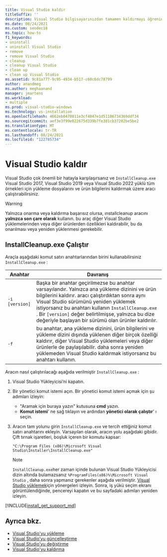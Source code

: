 ```yaml
---
title: Visual Studio kaldır
titleSuffix: ''
description: Visual Studio bilgisayarınızdan tamamen kaldırmayı öğrenin, adım adım.
ms.date: 08/24/2021
ms.custom: seodec18
ms.topic: how-to
f1_keywords:
- uninstall
- uninstall Visual Studio
- remove
- remove Visual Studio
- cleanup
- cleanup Visual Studio
- clean up
- clean up Visual Studio
ms.assetid: 9c81a777-9c95-4934-b517-c60c6dc78799
author: anandmeg
ms.author: meghaanand
manager: jmartens
ms.workload:
- multiple
ms.prod: visual-studio-windows
ms.technology: vs-installation
ms.openlocfilehash: 4662eb0470811e3cf4047e1d51106734369ddf34
ms.sourcegitcommit: aef3e3f99e022675d339b7fe381cb37202be5be2
ms.translationtype: MT
ms.contentlocale: tr-TR
ms.lasthandoff: 08/24/2021
ms.locfileid: "122785734"
---
```

# <a name="remove-visual-studio"></a>Visual Studio kaldır

Visual Studio çok önemli bir hatayla karşılaşırsanız ve `InstallCleanup.exe` Visual Studio 2017, Visual Studio 2019 veya Visual Studio 2022 yüklü tüm örnekleri için yükleme dosyalarını ve ürün bilgilerini kaldırmak üzere aracı çalıştırabilirsiniz.

> [!WARNING]
> Yalnızca onarma veya kaldırma başarısız olursa, ınstallcleanup aracını **yalnızca son çare olarak** kullanın. bu araç diğer Visual Studio yüklemelerinden veya diğer ürünlerden özellikleri kaldırabilir, bu da onarılması veya yeniden yüklenmesi gerekebilir.

## <a name="run-installcleanupexe"></a>InstallCleanup.exe Çalıştır

Araçla aşağıdaki komut satırı anahtarlarından birini kullanabilirsiniz `InstallCleanup.exe` :

| Anahtar | Davranış |
|-----------------|--------------------|
|  `-i [version]`   | Başka bir anahtar geçirilmezse bu anahtar varsayılandır. Yalnızca ana yükleme dizinini ve ürün bilgilerini kaldırır. aracı çalıştırdıktan sonra aynı Visual Studio sürümünü yeniden yüklemek istiyorsanız bu anahtarı kullanın `InstallCleanup.exe` . Bir `[version]` değer belirtilmişse, yalnızca bu dize değeriyle başlayan bir sürümü olan ürünler kaldırılır. |
|   `-f`           | bu anahtar, ana yükleme dizinini, ürün bilgilerini ve yükleme dizini dışında yüklenen diğer birçok özelliği kaldırır, diğer Visual Studio yüklemeleri veya diğer ürünlerle de paylaşılabilir. daha sonra yeniden yüklemeden Visual Studio kaldırmak istiyorsanız bu anahtarı kullanın. |

Aracın nasıl çalıştırılacağı aşağıda verilmiştir `InstallCleanup.exe` :

1. Visual Studio Yükleyicisi’ni kapatın.
1. Bir yönetici komut istemi açın. Bir yönetici komut istemi açmak için şu adımları izleyin:
   * "Aramak için buraya yazın" kutusuna **cmd** yazın.
   * **Komut istemi**' ne sağ tıklayın ve ardından **yönetici olarak çalıştır**' ı seçin.
1. Aracın tam yolunu girin `InstallCleanup.exe` ve tercih ettiğiniz komut satırı anahtarını ekleyin. Varsayılan olarak, aracın yolu aşağıdaki gibidir. Çift tırnak işaretleri, boşluk içeren bir komutu kapsar:

   ```shell
   "C:\Program Files (x86)\Microsoft Visual Studio\Installer\InstallCleanup.exe"
   ```

   > [!NOTE]
   > `InstallCleanup.exe`her zaman içinde bulunan Visual Studio Yükleyicisi dizin altında bulamazsanız `%ProgramFiles(x86)%\Microsoft Visual Studio` , daha sonra yapmanız gerekenler aşağıda verilmiştir. [Visual Studio yüklemek](install-visual-studio.md)için yönergeleri izleyin. Sonra, iş yükü seçim ekranı görüntülendiğinde, pencereyi kapatın ve bu sayfadaki adımları yeniden izleyin.

[!INCLUDE[install_get_support_md](includes/install_get_support_md.md)]

## <a name="see-also"></a>Ayrıca bkz.

* [Visual Studio'yu yükleme](install-visual-studio.md)
* [Visual Studio’yu güncelleştirme](update-visual-studio.md)
* [Visual Studio’yu değiştirme](modify-visual-studio.md)
* [Visual Studio'yu kaldırma](uninstall-visual-studio.md)
